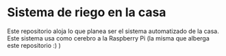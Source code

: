 Sistema de riego en la casa
==================
Este repositorio aloja lo que planea ser el sistema automatizado de la casa. Este sistema usa como cerebro a la Raspberry Pi (la misma que alberga este repositorio :) )
